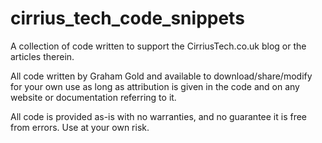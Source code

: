 # cirrius_tech_code_snippets
A collection of code written to support the CirriusTech.co.uk blog or the articles therein. 

All code written by Graham Gold and available to download/share/modify for your own use as long as attribution is given in the code and on any website or documentation referring to it. 

All code is provided as-is with no warranties, and no guarantee it is free from errors. Use at your own risk.
